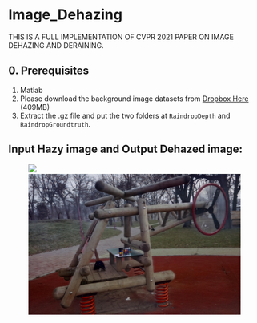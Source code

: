 # Image_Dehazing
THIS IS A FULL IMPLEMENTATION OF CVPR 2021 PAPER ON IMAGE DEHAZING AND DERAINING.

## 0. Prerequisites
1. Matlab
2. Please download the background image datasets from [Dropbox Here](https://www.dropbox.com/sh/u0q5vjo2u2rf805/AABiiK5uoufbG7nGqF2cjc05a?dl=0) (409MB)
3. Extract the .gz file and put the two folders at `RaindropDepth` and `RaindropGroundtruth`.
## Input Hazy image and Output Dehazed image:
<figure class="half">
    <img src="22_outdoor.jpg">
    <img src="22_outdoor_4.jpg">
</figure>
